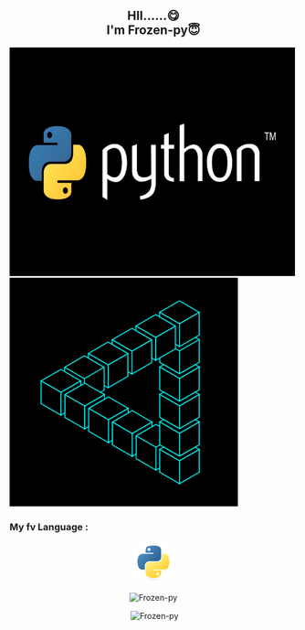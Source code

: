 <h2 align="center">HII......😋<br>I'm Frozen-py😇</h2>


 <img src="https://github.com/Frozen-py/Frozen-py/blob/main/aaa.jpg" width="500" height="400"><img src="https://github.com/Frozen-py/Frozen-py/blob/main/Ry6p.gif" width="400" height="400">
<div align="center">




  <h3 align="left">My fv Language : </h3>
</a>  <a href="https://www.python.org" target="_blank"> <img src="https://raw.githubusercontent.com/devicons/devicon/master/icons/python/python-original.svg" alt="python" width="70" height="70"/> </a>

<p><img align="center" src="https://github-readme-stats.vercel.app/api/top-langs?username=Frozen-py&show_icons=true&layout=compact&theme=highcontrast" alt="Frozen-py" /></p>

<p>&nbsp;<img align="center" src="https://github-readme-stats.vercel.app/api?username=Frozen-py&show_icons=true&theme=highcontrast" alt="Frozen-py" /></p>


</details>

